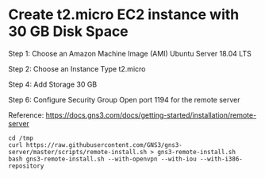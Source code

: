 # Create t2.micro EC2 instance with 30 GB Disk Space

Step 1: Choose an Amazon Machine Image (AMI)
Ubuntu Server 18.04 LTS

Step 2: Choose an Instance Type
t2.micro

Step 4: Add Storage
30 GB

Step 6: Configure Security Group
Open port 1194 for the remote server

Reference: https://docs.gns3.com/docs/getting-started/installation/remote-server
````
cd /tmp
curl https://raw.githubusercontent.com/GNS3/gns3-server/master/scripts/remote-install.sh > gns3-remote-install.sh
bash gns3-remote-install.sh --with-openvpn --with-iou --with-i386-repository
````

